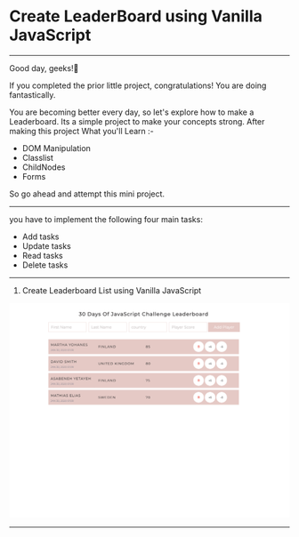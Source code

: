 # Create LeaderBoard using Vanilla JavaScript

<hr>

Good day, geeks!👋

If you completed the prior little project, congratulations! You are doing fantastically.

You are becoming better every day, so let's explore how to make a Leaderboard. Its a simple project to make your concepts strong.
After making this project What you'll Learn :-

 - DOM Manipulation
 - Classlist
 - ChildNodes
 - Forms

 So go ahead and attempt this mini project.

<hr>

you have to implement the following four main tasks:

- Add tasks
- Update tasks
- Read tasks
- Delete tasks

<hr>

1. Create Leaderboard List using Vanilla JavaScript


![](./images/dom_mini_project_leaderboard_day_8.1.gif)

<hr>

